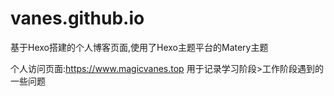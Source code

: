 # vanes.github.io
基于Hexo搭建的个人博客页面,使用了Hexo主题平台的Matery主题

个人访问页面:https://www.magicvanes.top
用于记录学习阶段>工作阶段遇到的一些问题
